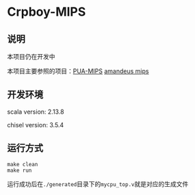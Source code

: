 # Crpboy-MIPS

## 说明

本项目仍在开发中

本项目主要参照的项目：[PUA-MIPS](https://github.com/Clo91eaf/PUA-MIPS) [amandeus mips](https://github.com/amadeus-mips/amadeus-mips/)

## 开发环境

scala version: 2.13.8

chisel version: 3.5.4

## 运行方式

```
make clean
make run
```

运行成功后在`./generated`目录下的`mycpu_top.v`就是对应的生成文件